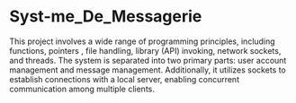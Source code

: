 # Syst-me_De_Messagerie
This project involves a wide range of programming principles, including functions, pointers , file handling, library (API) invoking, network sockets, and threads. The system is separated into two primary parts: user account management and message management.  Additionally, it utilizes sockets to establish connections with a local server, enabling concurrent communication among multiple clients.
